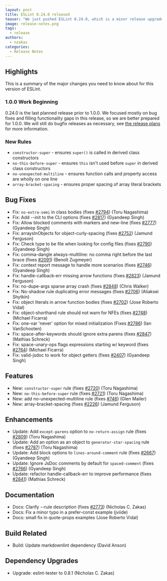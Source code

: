 ```yaml
---
layout: post
title: ESLint 0.24.0 released
teaser: "We just pushed ESLint 0.24.0, which is a minor release upgrade. This release includes new features and bug fixes."
image: release-notes.png
tags:
  - release
authors:
  - nzakas
categories:
  - Release Notes
---
```


## Highlights

This is a summary of the major changes you need to know about for this version of ESLint.

### 1.0.0 Work Beginning

0.24.0 is the last planned release prior to 1.0.0. We focused mostly on bug fixes and filling functionality gaps in this release, so we are better prepared for 1.0.0. We will still do bugfix releases as necessary, see [the release plans](preparing-for-1.0.0) for more information.

### New Rules

* `constructor-super` - ensures `super()` is called in derived class constructors
* `no-this-before-super` - ensures `this` isn't used before `super` in derived class constructors
* `no-unexpected-multiline` - ensures function calls and property access are wholly on one line
* `array-bracket-spacing` - ensures proper spacing of array literal brackets

## Bug Fixes

* Fix: `no-extra-semi` in class bodies (fixes [#2794](https://github.com/eslint/eslint/issues/2794)) (Toru Nagashima)
* Fix: Add --init to the CLI options (fixes [#2817](https://github.com/eslint/eslint/issues/2817)) (Gyandeep Singh)
* Fix: Allow blocked comments with markers and new-line (fixes [#2777](https://github.com/eslint/eslint/issues/2777)) (Gyandeep Singh)
* Fix: arraysInObjects for object-curly-spacing (fixes [#2752](https://github.com/eslint/eslint/issues/2752)) (Jamund Ferguson)
* Fix: Check type to be file when looking for config files (fixes [#2790](https://github.com/eslint/eslint/issues/2790)) (Gyandeep Singh)
* Fix: comma-dangle always-multiline: no comma right before the last brace (fixes [#2091](https://github.com/eslint/eslint/issues/2091)) (Benoît Zugmeyer)
* Fix: context report message to handle more scenarios (fixes [#2746](https://github.com/eslint/eslint/issues/2746)) (Gyandeep Singh)
* Fix: handle-callback-err missing arrow functions (fixes [#2823](https://github.com/eslint/eslint/issues/2823)) (Jamund Ferguson)
* Fix: no-dupe-args sparse array crash (fixes [#2848](https://github.com/eslint/eslint/issues/2848)) (Chris Walker)
* Fix: No-shadow rule duplicating error messages (fixes [#2706](https://github.com/eslint/eslint/issues/2706)) (Aliaksei Shytkin)
* Fix: object literals in arrow function bodies (fixes [#2702](https://github.com/eslint/eslint/issues/2702)) (Jose Roberto Vidal)
* Fix: object-shorthand rule should not warn for NFEs (fixes [#2748](https://github.com/eslint/eslint/issues/2748)) (Michael Ficarra)
* Fix: one-var 'never' option for mixed initialization (Fixes [#2786](https://github.com/eslint/eslint/issues/2786)) (Ian VanSchooten)
* Fix: space-after-keywords should ignore extra parens (fixes [#2847](https://github.com/eslint/eslint/issues/2847)) (Mathias Schreck)
* Fix: space-unary-ops flags expressions starting w/ keyword (fixes [#2764](https://github.com/eslint/eslint/issues/2764)) (Michael Ficarra)
* Fix: valid-jsdoc to work for object getters (fixes [#2407](https://github.com/eslint/eslint/issues/2407)) (Gyandeep Singh)

## Features

* New: `constructor-super` rule (fixes [#2720](https://github.com/eslint/eslint/issues/2720)) (Toru Nagashima)
* New: `no-this-before-super` rule (fixes [#2721](https://github.com/eslint/eslint/issues/2721)) (Toru Nagashima)
* New: add no-unexpected-multiline rule (fixes [#746](https://github.com/eslint/eslint/issues/746)) (Glen Mailer)
* New: array-bracket-spacing (fixes [#2226](https://github.com/eslint/eslint/issues/2226)) (Jamund Ferguson)

## Enhancements

* Update: Add `except-parens` option to `no-return-assign` rule (fixes [#2809](https://github.com/eslint/eslint/issues/2809)) (Toru Nagashima)
* Update: Add an option as an object to `generator-star-spacing` rule (fixes [#2787](https://github.com/eslint/eslint/issues/2787)) (Toru Nagashima)
* Update: Add block options to `lines-around-comment` rule (fixes [#2667](https://github.com/eslint/eslint/issues/2667)) (Gyandeep Singh)
* Update: Ignore JsDoc comments by default for `spaced-comment` (fixes [#2766](https://github.com/eslint/eslint/issues/2766)) (Gyandeep Singh)
* Update: refactor handle-callback-err to improve performance (fixes [#2841](https://github.com/eslint/eslint/issues/2841)) (Mathias Schreck)

## Documentation

* Docs: Clarify --rule description (fixes [#2773](https://github.com/eslint/eslint/issues/2773)) (Nicholas C. Zakas)
* Docs: Fix a minor typo in a prefer-const example (jviide)
* Docs: small fix in quote-props examples (Jose Roberto Vidal)

## Build Related

* Build: Update markdownlint dependency (David Anson)

## Dependency Upgrades

* Upgrade: eslint-tester to 0.8.1 (Nicholas C. Zakas)
